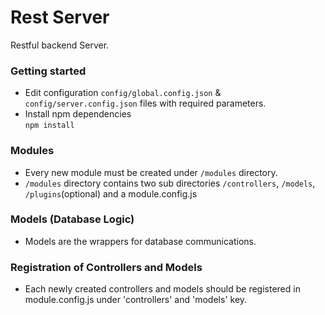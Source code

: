 Rest Server
============================
Restful backend Server.

### Getting started
* Edit configuration `config/global.config.json` & `config/server.config.json` files with required parameters.
* Install npm dependencies <br/>
<code>npm install</code>

### Modules
* Every new module must be created under `/modules` directory.
* `/modules` directory contains two sub directories `/controllers`, `/models`, `/plugins`(optional) and a module.config.js
### Models (Database Logic)
* Models are the wrappers for database communications.
### Registration of Controllers and Models
* Each newly created controllers and models should be registered in module.config.js under 'controllers' and 'models' key.

